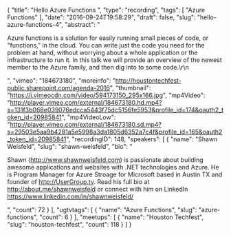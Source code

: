 {
  "title": "Hello Azure Functions ",
  "type": "recording",
  "tags": [
    "Azure Functions"
  ],
  "date": "2016-09-24T19:58:29",
  "draft": false,
  "slug": "hello-azure-functions-4",
  "abstract": "<p>Azure functions is a solution for easily running small pieces of code, or \"functions,\" in the cloud. You can write just the code you need for the problem at hand, without worrying about a whole application or the infrastructure to run it. In this talk we will provide an overview of the newest member to the Azure family, and then dig into to some code.\r\n</p>",
  "vimeo": "184673180",
  "moreinfo": "http://houstontechfest-public.sharepoint.com/agenda-2016",
  "thumbnail": "https://i.vimeocdn.com/video/594173150_295x166.jpg",
  "mp4Video": "http://player.vimeo.com/external/184673180.hd.mp4?s=131f3b068e039076edcca5443f75dc5156fe5953&profile_id=174&oauth2_token_id=20985841",
  "mp4VideoLow": "http://player.vimeo.com/external/184673180.sd.mp4?s=29503e5aa9b4281a5e5998a3da1805d6352a7c4f&profile_id=165&oauth2_token_id=20985841",
  "recordingID": 148,
  "speakers": [
    {
      "name": "Shawn Weisfeld",
      "slug": "shawn-weisfeld",
      "bio": "<p>Shawn (http://www.shawnweisfeld.com) is passionate about building awesome applications and websites with .NET technologies and Azure. He is Program Manager for Azure Stroage for Microsoft based in Austin TX and founder of http://UserGroup.tv. Read his full bio at http://about.me/shawnweisfeld or connect with him on LinkedIn https://www.linkedin.com/in/shawnweisfeld/</p>",
      "count": 72
    }
  ],
  "ugtvtags": [
    {
      "name": "Azure Functions",
      "slug": "azure-functions",
      "count": 6
    }
  ],
  "meetups": [
    {
      "name": "Houston Techfest",
      "slug": "houston-techfest",
      "count": 118
    }
  ]
}